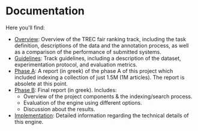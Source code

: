 # Documentation

Here you'll find:

* [Overview](OVERVIEW.FR.pdf): Overview of the TREC fair ranking
track, including the task definition, descriptions of the data and the annotation process, as well as a
comparison of the performance of submitted systems.
* [Guidelines](guidelines.pdf): Track guidelines, including a description of the dataset, experimentation protocol,
and evaluation metrics.
* [Phase A](report-phaseA.pdf): A report (in greek) of the phase A of this project which included indexing a
collection of just 1.5M (1M articles). The report is absolete at this point.
* [Phase B](report-phaseB.pdf): Final report (in greek). Includes:
  * Overview of the project components & the indexing/search process.
  * Evaluation of the engine using different options.
  * Discussion about the results.
* [Implementation](implementation/): Detailed information regarding the technical details of this engine.
